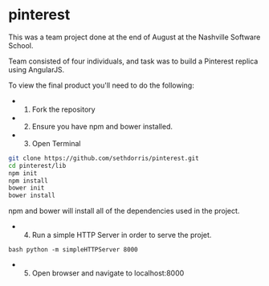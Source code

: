 # pinterest

This was a team project done at the end of August at the Nashville Software School. 

Team consisted of four individuals, and task was to build a Pinterest replica using AngularJS.

To view the final product you'll need to do the following:

* 1. Fork the repository
* 2. Ensure you have npm and bower installed.
* 3. Open Terminal 

```bash
git clone https://github.com/sethdorris/pinterest.git
cd pinterest/lib
npm init
npm install
bower init
bower install
```

npm and bower will install all of the dependencies used in the project. 

* 4. Run a simple HTTP Server in order to serve the projet.

`bash
python -m simpleHTTPServer 8000
`
* 5. Open browser and navigate to localhost:8000